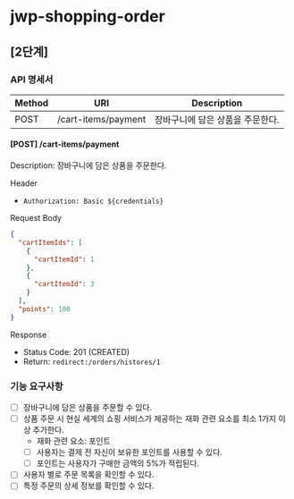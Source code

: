 # jwp-shopping-order

## [2단계]

### API 명세서

| Method | URI                 | Description        |
|--------|---------------------|--------------------|
| POST   | /cart-items/payment | 장바구니에 담은 상품을 주문한다. |

#### [POST] /cart-items/payment

Description: 장바구니에 담은 상품을 주문한다.

Header

- `Authorization: Basic ${credentials}`

Request Body

```json
{
  "cartItemIds": [
    {
      "cartItemId": 1
    },
    {
      "cartItemId": 3
    }
  ],
  "points": 100
}
```

Response

- Status Code: 201 (CREATED)
- Return: `redirect:/orders/histores/1`

### 기능 요구사항

- [ ] 장바구니에 담은 상품을 주문할 수 있다.
- [ ] 상품 주문 시 현실 세계의 쇼핑 서비스가 제공하는 재화 관련 요소를 최소 1가지 이상 추가한다.
    - 재화 관련 요소: 포인트
    - [ ] 사용자는 결제 전 자신이 보유한 포인트를 사용할 수 있다.
    - [ ] 포인트는 사용자가 구매한 금액의 5%가 적립된다.
- [ ] 사용자 별로 주문 목록을 확인할 수 있다.
- [ ] 특정 주문의 상세 정보를 확인할 수 있다.
